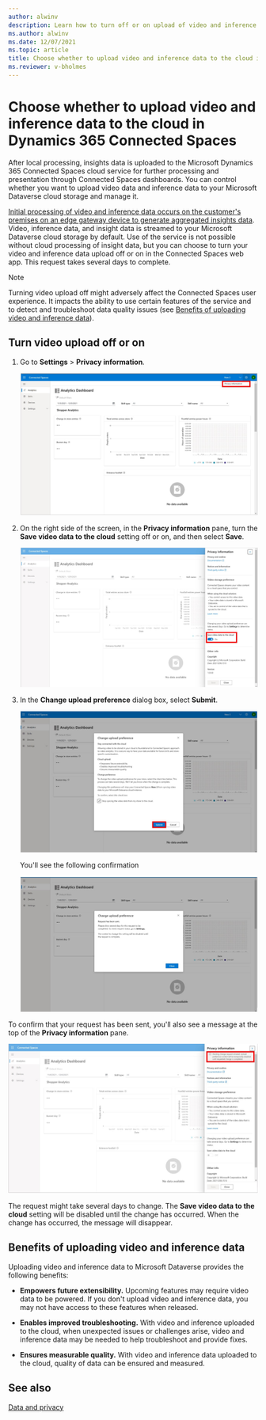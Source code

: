 ```yaml
---
author: alwinv
description: Learn how to turn off or on upload of video and inference data to the cloud in Microsoft Dynamics 365 Connected Spaces
ms.author: alwinv
ms.date: 12/07/2021
ms.topic: article
title: Choose whether to upload video and inference data to the cloud in Dynamics 365 Connected Spaces
ms.reviewer: v-bholmes
---
```


# Choose whether to upload video and inference data to the cloud in Dynamics 365 Connected Spaces

After local processing, insights data is uploaded to the Microsoft Dynamics 365 Connected Spaces cloud service for further processing and presentation through Connected Spaces dashboards. You can control whether you want to upload video data and inference data to your Microsoft Dataverse cloud storage and manage it. 

[Initial processing of video and inference data occurs on the customer's premises on an edge gateway device to generate aggregated insights data](data-privacy.md). Video, inference data, and insight data is streamed to your Microsoft Dataverse cloud storage by default. Use of the service is not possible without cloud processing of insight data, but you can choose to turn your video and inference data upload off or on in the Connected Spaces web app. This request takes several days to complete. 

> [!NOTE]
> Turning video upload off might adversely affect the Connected Spaces user experience. It impacts the ability to use certain features of the service and to detect and troubleshoot data quality issues (see [Benefits of uploading video and inference data](video-inference-data-upload.md#benefits-of-uploading-video-and-inference-data)).

## Turn video upload off or on

1.	Go to **Settings** > **Privacy information**.

    ![Privacy information command highlighted on right side of screen.](media/video-upload-privacy-information.jpg "Privacy information command highlighted on right side of screen")

2.	On the right side of the screen, in the **Privacy information** pane, turn the **Save video data to the cloud** setting off or on, and then select **Save**. 

     ![Screenshot with Save video data to the cloud setting highlighted](media/video-upload-save-video-data-cloud.jpg "Screenshot with Save video data to the cloud setting highlighted")

3.	In the **Change upload preference** dialog box, select **Submit**.  

    ![Screenshot of Change upload preference dialog box](media/video-upload-submit.jpg "Screenshot of Change upload preference dialog box")
    
    You'll see the following confirmation
    
     ![Screenshot of Change upload preference dialog box with information about request sent](media/video-upload-request-sent.jpg "Screenshot of Change upload preference dialog box with information about request sent")

To confirm that your request has been sent, you'll also see a message at the top of the **Privacy information** pane. 

![Screenshot of Privacy information pane with message at top](media/video-upload-message.jpg "Screenshot of Privacy information pane with message at top")

The request might take several days to change. The **Save video data to the cloud** setting will be disabled until the change has occurred. When the change has occurred, the message will disappear. 
 
## Benefits of uploading video and inference data 

Uploading video and inference data to Microsoft Dataverse provides the following benefits:

- **Empowers future extensibility.** Upcoming features may require video data to be powered. If you don't upload video and inference data, you may not have access to these features when released.

- **Enables improved troubleshooting.** With video and inference uploaded to the cloud, when unexpected issues or challenges arise, video and inference data may be needed to help troubleshoot and provide fixes. 

- **Ensures measurable quality.** With video and inference data uploaded to the cloud, quality of data can be ensured and measured. 

## See also

[Data and privacy](data-privacy.md)

